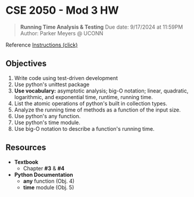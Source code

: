 # CSE 2050 - Mod 3 HW
> **Running Time Analysis & Testing**
> Due date: 9/17/2024 at 11:59PM
> Author: Parker Meyers @ UCONN

Reference [Instructions (click)](INSTRUCTIONS.md)

## Objectives
1. Write code using test-driven development
2. Use python's unittest package
3. **Use vocabulary:** asymptotic analysis; big-O notation; linear, quadratic, logarithmic, and exponential time, runtime, running time.
4. List the atomic operations of python's built in collection types.
5. Analyze the running time of methods as a function of the input size.
6. Use python's any function.
7. Use python's time module.
8. Use big-O notation to describe a function's running time.
## Resources
- **Textbook**
	- Chapter **#3** & **#4**
- **Python Documentation**
  - **any** function (Obj. 4)
  - **time** module (Obj. 5)